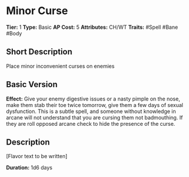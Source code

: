 # Minor Curse

**Tier:** 1
**Type:** Basic
**AP Cost:** 5
**Attributes:** CH/WT
**Traits:** #Spell #Bane #Body

## Short Description
Place minor inconvenient curses on enemies

## Basic Version
**Effect:** Give your enemy digestive issues or a nasty pimple on the nose, make them stab their toe twice tomorrow, give them a few days of sexual dysfunction. This is a subtle spell, and someone without knowledge in arcane will not understand that you are cursing them not badmouthing. If they are roll opposed arcane check to hide the presence of the curse.

## Description
[Flavor text to be written]

**Duration:** 1d6 days
